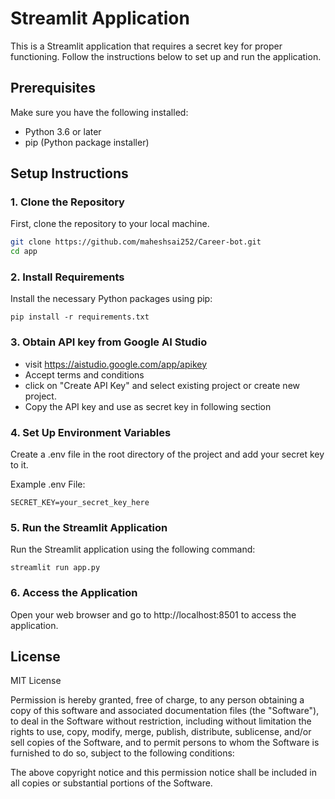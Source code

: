 # Streamlit Application

This is a Streamlit application that requires a secret key for proper functioning. Follow the instructions below to set up and run the application.

## Prerequisites

Make sure you have the following installed:
- Python 3.6 or later
- pip (Python package installer)

## Setup Instructions

### 1. Clone the Repository

First, clone the repository to your local machine.

```sh
git clone https://github.com/maheshsai252/Career-bot.git
cd app
```
### 2. Install Requirements
Install the necessary Python packages using pip:

```
pip install -r requirements.txt
```
### 3. Obtain API key from Google AI Studio

- visit https://aistudio.google.com/app/apikey
- Accept terms and conditions
- click on "Create API Key" and select existing project or create new project.
- Copy the API key and use as secret key in following section

### 4. Set Up Environment Variables
Create a .env file in the root directory of the project and add your secret key to it.

Example .env File:
```
SECRET_KEY=your_secret_key_here
```

### 5. Run the Streamlit Application

Run the Streamlit application using the following command:

```
streamlit run app.py
```
### 6. Access the Application

Open your web browser and go to http://localhost:8501 to access the application.

## License

MIT License

Permission is hereby granted, free of charge, to any person obtaining a copy of this software and associated documentation files (the "Software"), to deal in the Software without restriction, including without limitation the rights to use, copy, modify, merge, publish, distribute, sublicense, and/or sell copies of the Software, and to permit persons to whom the Software is furnished to do so, subject to the following conditions:

The above copyright notice and this permission notice shall be included in all copies or substantial portions of the Software.